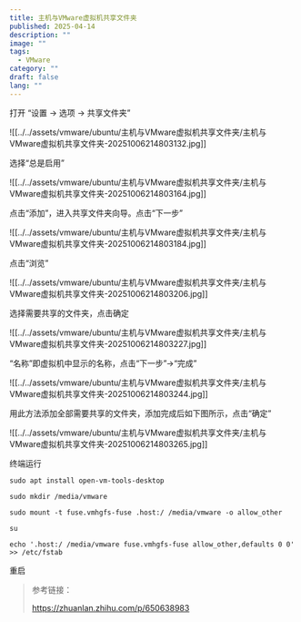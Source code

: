 ```yaml
---
title: 主机与VMware虚拟机共享文件夹
published: 2025-04-14
description: ""
image: ""
tags:
  - VMware
category: ""
draft: false
lang: ""
---
```


打开 “设置 -> 选项 -> 共享文件夹”

![[../../assets/vmware/ubuntu/主机与VMware虚拟机共享文件夹/主机与VMware虚拟机共享文件夹-20251006214803132.jpg]]

选择“总是启用”

![[../../assets/vmware/ubuntu/主机与VMware虚拟机共享文件夹/主机与VMware虚拟机共享文件夹-20251006214803164.jpg]]

点击“添加”，进入共享文件夹向导。点击“下一步”

![[../../assets/vmware/ubuntu/主机与VMware虚拟机共享文件夹/主机与VMware虚拟机共享文件夹-20251006214803184.jpg]]

点击“浏览”

![[../../assets/vmware/ubuntu/主机与VMware虚拟机共享文件夹/主机与VMware虚拟机共享文件夹-20251006214803206.jpg]]

选择需要共享的文件夹，点击确定

![[../../assets/vmware/ubuntu/主机与VMware虚拟机共享文件夹/主机与VMware虚拟机共享文件夹-20251006214803227.jpg]]

“名称”即虚拟机中显示的名称，点击“下一步”->“完成”

![[../../assets/vmware/ubuntu/主机与VMware虚拟机共享文件夹/主机与VMware虚拟机共享文件夹-20251006214803244.jpg]]

用此方法添加全部需要共享的文件夹，添加完成后如下图所示，点击“确定”

![[../../assets/vmware/ubuntu/主机与VMware虚拟机共享文件夹/主机与VMware虚拟机共享文件夹-20251006214803265.jpg]]

终端运行

```text
sudo apt install open-vm-tools-desktop

sudo mkdir /media/vmware

sudo mount -t fuse.vmhgfs-fuse .host:/ /media/vmware -o allow_other
```

```text
su

echo '.host:/ /media/vmware fuse.vmhgfs-fuse allow_other,defaults 0 0' >> /etc/fstab
```

重启


> 参考链接：
> 
>https://zhuanlan.zhihu.com/p/650638983